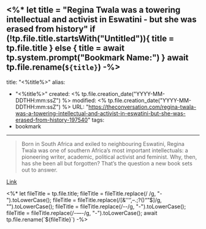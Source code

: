 <%*
let title = "Regina Twala was a towering intellectual and activist in Eswatini - but she was erased from history"
if (!tp.file.title.startsWith("Untitled")){
	title = tp.file.title
} else {
	title = await tp.system.prompt("Bookmark Name:")
}
await tp.file.rename(`${title}`)
-%>
---
title: "<%title%>"
alias:
- "<%title%>"
created: <% tp.file.creation_date("YYYY-MM-DDTHH:mm:ssZ") %>
modified: <% tp.file.creation_date("YYYY-MM-DDTHH:mm:ssZ") %>
URL:  "https://theconversation.com/regina-twala-was-a-towering-intellectual-and-activist-in-eswatini-but-she-was-erased-from-history-197540"
tags:
- bookmark
---

> Born in South Africa and exiled to neighbouring Eswatini, Regina Twala was one of southern Africa’s most important intellectuals: a pioneering writer, academic, political activist and feminist. Why, then, has she been all but forgotten? That’s the question a new book sets out to answer.

[Link](https://theconversation.com/regina-twala-was-a-towering-intellectual-and-activist-in-eswatini-but-she-was-erased-from-history-197540)

<%*
let fileTitle = tp.file.title;
fileTitle = fileTitle.replace(/ /g, "-").toLowerCase();
fileTitle = fileTitle.replace(/[&'’‘’,–.;?()“”$]/g, "").toLowerCase();
fileTitle = fileTitle.replace(/--/g, "-").toLowerCase();
fileTitle = fileTitle.replace(/-—-/g, "-").toLowerCase();
await tp.file.rename(`${fileTitle}`)
-%>